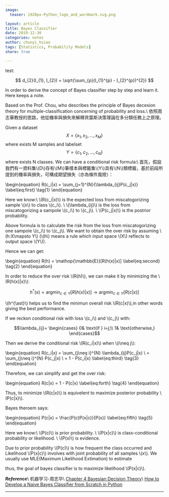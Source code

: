 ```yaml
---
image:
  teaser: 1920px-Python_logo_and_wordmark.svg.png

layout: article
title: Bayes Classifier
date: 2019-12-30
categories: notes
author: chunyi_hsiao
tags: [Statistics, Probability Models]
share: true

---
```

test:

$$
d_{2}(I_{1}, I_{2}) = \sqrt{\sum_{p}(I_{1}^{p} - I_{2}^{p})^{2}}
$$

<script type="text/javascript" src="https://cdn.mathjax.org/mathjax/latest/MathJax.js?config=default"></script>


In order to derive the concept of Bayes classifier step by step and learn it. Here keeps a note.

Based on the Prof. Chou, who describes the principle of Bayes decesion theory for multiple-classification concerning of probability and loss.\\
依照周志華教授的思路，他從機率與損失來解釋貝葉斯決策理論在多分類任務上之原理。

Given a dataset $$X=\{x_1, x_2, ..., x_M\}$$ where exists M samples and labelset $$Y=\{c_1, c_2, ..., c_N\}$$ where exists N classes. We can have a conditional risk formula:\\
首先，假設我們有一資料集\\(D\\)存有\\(M\\)筆樣本與標籤集\\(Y\\)具有\\(N\\)類標籤，基於前段所提到的機率與損失，可構成期望損失（亦為條件風險）：


\begin{equation}
R(c_i|x) = \sum_{j=1}^{N}{\lambda_{ij}P(c_j|x)}
\label{eq:first}
\tag{1}
\end{equation}


Here we know:\\
\\(R(c_i\|x)\\) is the expected loss from miscatogorizing sample \\(x\\) to class \\(c_i\\). \\
\\(\lambda_{ij}\\) is the loss from miscatogorizing a sampole \\(c_i\\) to \\(c_j\\). \\
\\(P(c_j|x)\\) is the postrior probability.

Above formula is to calculate the risk from the loss from miscatogorizing one sampole \\(c_i\\) to \\(c_j\\). We want to obtain the over risk by assuming \\(h:X\mapsto Y\\) (\\(h\\) means a rule which input space \\(X\\) reflects to output space \\(Y\\)).

Hence we can get:


\begin{equation}
R(h) = \mathop{\mathbb{E}}[R(h(x)|x)]
\label{eq:second}
\tag{2}
\end{equation}


In order to reduce the over risk \\(R(h)\\), we can make it by minimizing the \\(R(h(x)\|x)\\):

$$ h^{\ast}(x) = \mathop{\arg\min}_{c \in Y}[R(h(x)|x)] \longrightarrow \mathop{\arg\min}_{c \in Y}[R(c|x)] $$

\\(h^{\ast}\\) helps us to find the minimun overall risk \\(R(c\|x)\\),in other words giving the best performance.

If we reckon conditional risk with loss \\(c_i\\) and \\(c_j\\) with:

$$\lambda_{ij}=
\begin{cases}
0& \text{if } i=j;\\
1& \text{otherwise,}
\end{cases}$$

Then we derive the conditional risk \\(R(c_i\|x)\\) when \\(i\neq j\\):

\begin{equation}
R(c_i\|x) = \sum_{j\neq i}^{N} \lambda_{ij}P(c_j\|x) \\
= \sum_{j\neq i}^{N} P(c_j\|x) \\ 
= 1 - P(c_i\|x)
\label{eq:third}
\tag{3}
\end{equation}
	
Therefore, we can simplify and get the over risk:

\begin{equation}
R(c\|x) = 1 - P(c\|x)
\label{eq:forth}
\tag{4}
\end{equation}

Thus, to minimize \\(R(c\|x)\\) is equivelent to maximize posterior probability \\(P(c\|x)\\).

Bayes theroem says:

\begin{equation}
P(c\|x) = \frac{P(c)P(x\|c)}{P(x)}
\label{eq:fifth}
\tag{5}
\end{equation}


Here we know:\\
\\(P(c)\\) is prior probability. \\
\\(P(x\|c)\\) is class-conditional probability or likelihood. \\
\\(P(x)\\) is evidence.

Due to prior probability \\(P(c)\\) is how frequent the class occurred and Likelihood \\(P(x\|c)\\) involves with joint probability of all samples \\(x\\). We usually use MLE(Maximum Likelihood Extimation) to estimate 

 thus, the goal of bayes classifier is to maximize likelihood \\(P(x\|c)\\).

***Reference***\\
机器学习-周志华\\
[Chapter 4 Bayesian Decision Theory](https://www.byclb.com/TR/Tutorials/neural_networks/ch4_1.htm)\\
[How to Develop a Naive Bayes Classifier from Scratch in Python](https://machinelearningmastery.com/classification-as-conditional-probability-and-the-naive-bayes-algorithm/)

 
<!-- $$x=\frac{-b\pm\sqrt{b^2-4ac}}{2a}$$ -->


<!-- \\(x=\frac{-b\pm\sqrt{b^2-4ac}}{2a}\\) -->

---
